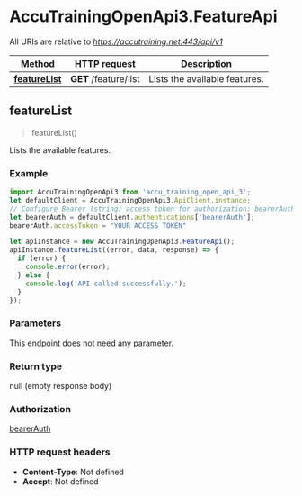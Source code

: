 # AccuTrainingOpenApi3.FeatureApi

All URIs are relative to *https://accutraining.net:443/api/v1*

Method | HTTP request | Description
------------- | ------------- | -------------
[**featureList**](FeatureApi.md#featureList) | **GET** /feature/list | Lists the available features.



## featureList

> featureList()

Lists the available features.

### Example

```javascript
import AccuTrainingOpenApi3 from 'accu_training_open_api_3';
let defaultClient = AccuTrainingOpenApi3.ApiClient.instance;
// Configure Bearer (string) access token for authorization: bearerAuth
let bearerAuth = defaultClient.authentications['bearerAuth'];
bearerAuth.accessToken = "YOUR ACCESS TOKEN"

let apiInstance = new AccuTrainingOpenApi3.FeatureApi();
apiInstance.featureList((error, data, response) => {
  if (error) {
    console.error(error);
  } else {
    console.log('API called successfully.');
  }
});
```

### Parameters

This endpoint does not need any parameter.

### Return type

null (empty response body)

### Authorization

[bearerAuth](../README.md#bearerAuth)

### HTTP request headers

- **Content-Type**: Not defined
- **Accept**: Not defined

